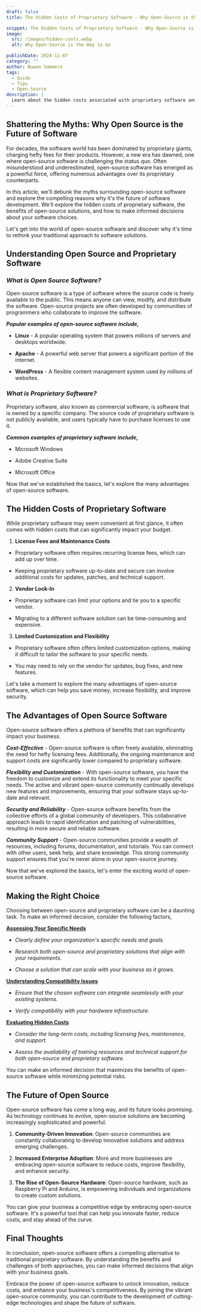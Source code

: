 ```yaml
---
draft: false
title: The Hidden Costs of Proprietary Software - Why Open-Source is the Way to Go

snippet: The Hidden Costs of Proprietary Software - Why Open-Source is the Way to Go
image:
  src: /images/hidden-costs.webp
  alt: Why Open-Source is the Way to Go

publishDate: 2024-11-07
category: ""
author: Nuwan Sameera
tags:
  - Guide
  - Tips
  - Open-Source
description: |
  Learn about the hidden costs associated with proprietary software and find out why transitioning to open-source can enhance your business's efficiency.
---
```


## Shattering the Myths: Why Open Source is the Future of Software

For decades, the software world has been dominated by proprietary giants, charging hefty fees for their products. However, a new era has dawned, one where open-source software is challenging the status quo. Often misunderstood and underestimated, open-source software has emerged as a powerful force, offering numerous advantages over its proprietary counterparts.

In this article, we'll debunk the myths surrounding open-source software and explore the compelling reasons why it's the future of software development. We'll explore the hidden costs of proprietary software, the benefits of open-source solutions, and how to make informed decisions about your software choices.

Let's get into the world of open-source software and discover why it's time to rethink your traditional approach to software solutions.

## Understanding Open Source and Proprietary Software

### *What is Open Source Software?*

Open-source software is a type of software where the source code is freely available to the public. This means anyone can view, modify, and distribute the software. Open-source projects are often developed by communities of programmers who collaborate to improve the software.

**_Popular examples of open-source software include,_**

- **Linux** - A popular operating system that powers millions of servers and desktops worldwide.

- **Apache** - A powerful web server that powers a significant portion of the internet.

- **WordPress** - A flexible content management system used by millions of websites.

### *What is Proprietary Software?*

Proprietary software, also known as commercial software, is software that is owned by a specific company. The source code of proprietary software is not publicly available, and users typically have to purchase licenses to use it.

**_Common examples of proprietary software include,_**

- Microsoft Windows

- Adobe Creative Suite

- Microsoft Office

Now that we've established the basics, let's explore the many advantages of open-source software.

## The Hidden Costs of Proprietary Software

While proprietary software may seem convenient at first glance, it often comes with hidden costs that can significantly impact your budget.

1. **License Fees and Maintenance Costs**

- Proprietary software often requires recurring license fees, which can add up over time.

- Keeping proprietary software up-to-date and secure can involve additional costs for updates, patches, and technical support.

2. **Vendor Lock-In**

- Proprietary software can limit your options and tie you to a specific vendor.

- Migrating to a different software solution can be time-consuming and expensive.

3. **Limited Customization and Flexibility**

- Proprietary software often offers limited customization options, making it difficult to tailor the software to your specific needs.

- You may need to rely on the vendor for updates, bug fixes, and new features.

Let's take a moment to explore the many advantages of open-source software, which can help you save money, increase flexibility, and improve security.

## The Advantages of Open Source Software

Open-source software offers a plethora of benefits that can significantly impact your business.

**_Cost-Effective_** - Open-source software is often freely available, eliminating the need for hefty licensing fees. Additionally, the ongoing maintenance and support costs are significantly lower compared to proprietary software. 

**_Flexibility and Customization_** - With open-source software, you have the freedom to customize and extend its functionality to meet your specific needs. The active and vibrant open-source community continually develops new features and improvements, ensuring that your software stays up-to-date and relevant.

**_Security and Reliability_** - Open-source software benefits from the collective efforts of a global community of developers. This collaborative approach leads to rapid identification and patching of vulnerabilities, resulting in more secure and reliable software.

**_Community Support_** - Open-source communities provide a wealth of resources, including forums, documentation, and tutorials. You can connect with other users, seek help, and share knowledge. This strong community support ensures that you're never alone in your open-source journey.

Now that we've explored the basics, let's enter the exciting world of open-source software.

## Making the Right Choice

Choosing between open-source and proprietary software can be a daunting task. To make an informed decision, consider the following factors,

**<ins>Assessing Your Specific Needs</ins>**

- *Clearly define your organization's specific needs and goals.*

- *Research both open-source and proprietary solutions that align with your requirements.*

- *Choose a solution that can scale with your business as it grows.*

**<ins>Understanding Compatibility Issues</ins>**

- *Ensure that the chosen software can integrate seamlessly with your existing systems.*

- *Verify compatibility with your hardware infrastructure.*

**<ins>Evaluating Hidden Costs</ins>**

- *Consider the long-term costs, including licensing fees, maintenance, and support.*

- *Assess the availability of training resources and technical support for both open-source and proprietary software.*

You can make an informed decision that maximizes the benefits of open-source software while minimizing potential risks.

## The Future of Open Source

Open-source software has come a long way, and its future looks promising. As technology continues to evolve, open-source solutions are becoming increasingly sophisticated and powerful.

1. **Community-Driven Innovation**: Open-source communities are constantly collaborating to develop innovative solutions and address emerging challenges.

2. **Increased Enterprise Adoption**: More and more businesses are embracing open-source software to reduce costs, improve flexibility, and enhance security.

3. **The Rise of Open-Source Hardware**: Open-source hardware, such as Raspberry Pi and Arduino, is empowering individuals and organizations to create custom solutions.

You can give your business a competitive edge by embracing open-source software. It's a powerful tool that can help you innovate faster, reduce costs, and stay ahead of the curve.

## Final Thoughts

In conclusion, open-source software offers a compelling alternative to traditional proprietary software. By understanding the benefits and challenges of both approaches, you can make informed decisions that align with your business goals. 

Embrace the power of open-source software to unlock innovation, reduce costs, and enhance your business's competitiveness. By joining the vibrant open-source community, you can contribute to the development of cutting-edge technologies and shape the future of software.

